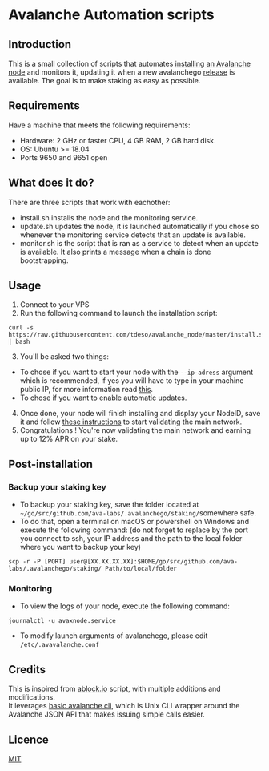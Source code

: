 # Avalanche Automation scripts

## Introduction

This is a small collection of scripts that automates [installing an Avalanche node](https://docs.avax.network/v1.0/en/quickstart/) and monitors it, updating it when a new avalanchego [release](https://github.com/ava-labs/avalanchego/releases/) is available.
The goal is to make staking as easy as possible.

## Requirements

Have a machine that meets the following requirements:
* Hardware: 2 GHz or faster CPU, 4 GB RAM, 2 GB hard disk.
* OS: Ubuntu >= 18.04
* Ports 9650 and 9651 open

## What does it do?
There are three scripts that work with eachother: 
* install.sh installs the node and the monitoring service.  
* update.sh updates the node, it is launched automatically if you chose so whenever the monitoring service detects that an update is available.  
* monitor.sh is the script that is ran as a service to detect when an update is available. It also prints a message when a chain is done bootstrapping.  

## Usage

  1. Connect to your VPS
  2. Run the following command to launch the installation script:
```shell
curl -s https://raw.githubusercontent.com/tdeso/avalanche_node/master/install.sh | bash
```
  3. You'll be asked two things:
  * To chose if you want to start your node with the `--ip-adress` argument which is recommended, if yes you will have to type in your machine public IP, for more information read [this](https://docs.avax.network/v1.0/en/tutorials/adding-validators/#requirements).
  * To chose if you want to enable automatic updates.
  4. Once done, your node will finish installing and display your NodeID, save it and follow [these instructions](https://docs.avax.network/v1.0/en/tutorials/adding-validators/#add-a-validator-with-the-wallet) to start validating the main network.
  5. Congratulations ! You're now validating the main network and earning up to 12% APR on your stake.

## Post-installation
 
 ### Backup your staking key
- To backup your staking key, save the folder located at `~/go/src/github.com/ava-labs/.avalanchego/staking/`somewhere safe.
- To do that, open a terminal on macOS or powershell on Windows and execute the following command: 
(do not forget to replace by the port you connect to ssh, your IP address and the path to the local folder where you want to backup your key)
```shell
scp -r -P [PORT] user@[XX.XX.XX.XX]:$HOME/go/src/github.com/ava-labs/.avalanchego/staking/ Path/to/local/folder
```
### Monitoring
  - To view the logs of your node, execute the following command:
```shell
journalctl -u avaxnode.service
```
  - To modify launch arguments of avalanchego, please edit `/etc/.avavalanche.conf`

## Credits

This is inspired from [ablock.io](https://github.com/ablockio/AVAX-node-installer) script, with multiple additions and modifications.  
It leverages [basic avalanche cli](https://github.com/jzu/bac), which is Unix CLI wrapper around the Avalanche JSON API that makes issuing simple calls easier.

## Licence
[MIT](https://choosealicense.com/licenses/mit/)

